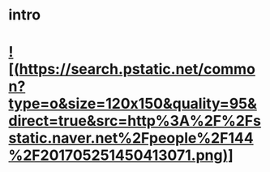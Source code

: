 # intro


# [ ![(https://search.pstatic.net/common?type=o&size=120x150&quality=95&direct=true&src=http%3A%2F%2Fsstatic.naver.net%2Fpeople%2F144%2F201705251450413071.png)] ](https://www.youtube.com/watch?v=tnVJVwW86gY)


